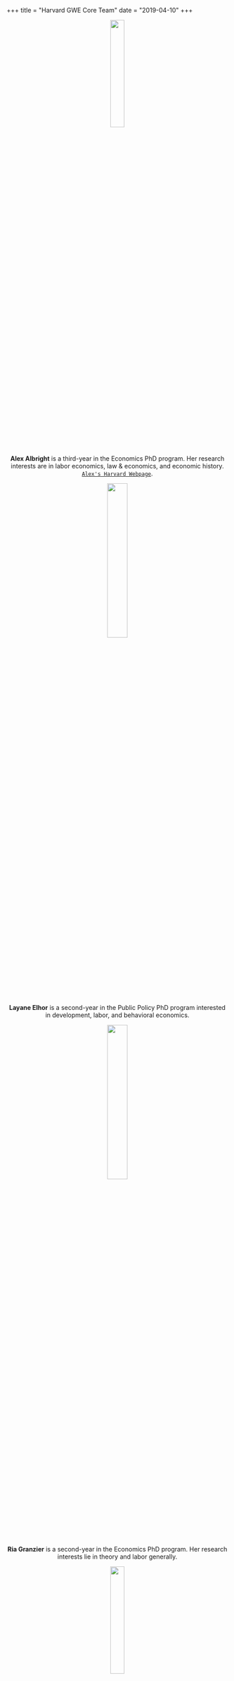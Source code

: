 +++
title = "Harvard GWE Core Team"
date = "2019-04-10"
+++

<center>
<img src="/./team_files/AlexAlbright.jpg" alt="" width="25%"/>

**Alex Albright** is a third-year in the Economics PhD program. Her research interests are in labor economics, law & economics, and economic history. [`Alex's Harvard Webpage`](https://scholar.harvard.edu/apalbright).

<img src="/./team_files/Layane.jpg" alt="" width="30%"/>

**Layane Elhor** is a second-year in the Public Policy PhD program interested in development, labor, and behavioral economics.

<img src="/./team_files/Ria.png" alt="" width="30%"/>

**Ria Granzier** is a second-year in the Economics PhD program. Her research interests lie in theory and labor generally.

<img src="/./team_files/IH.jpg" alt="" width="25%"/>

**Isabel Harbaugh** is a fourth-year in the Public Policy PhD program specializing in labor and development economics. Isabel's projects focus on vocational education and financial inclusion.

<img src="/./team_files/holston.jpeg" alt="" width="30%" />

**Kathryn Holston** is a second-year in the Economics PhD program. Her fields are macro and finance and her research interests include monetary policy.

<img src="/./team_files/Celena.png" alt="" width= "30%"/>

**Yuezhou "Celena" Huo** is a fourth-year in the Economics PhD program. Her main research area is in education and family economics with a focus on the U.S. and China.
 
<img src="/./team_files/lpauldevaux.jpg" alt="" />

**Louise Paul-Delvaux** is a second-year in the Economics PhD program interested in Labor, Development and Metrics.

<img src="/./team_files/LJ.jpg" alt="" width="30%"/>

**Ljubica "LJ" Ristovska** is a second-year in the Economics PhD program and is interested in public, labor, and IO, with a particular focus on health economics. [`LJ's Harvard Webpage.`](https://scholar.harvard.edu/ristovska)

<img src="/./team_files/Ambra.jpg" alt=""/>

**Awa Ambra Seck** is a second-year in the Political Economy & Government PhD program. Her research interests are political economy and development economics.

<img src="/./team_files/emma_smith.jpeg" alt="" width="30%"/>

**Emma Smith** is a first-year in Public Policy PhD program, with an interest in development and political economy. She has a regional focus in the Middle East and East Africa.

<img src="/./team_files/Anna.jpg" alt="" width="30%"/>

**Anna Stansbury** is a third-year in the Economics PhD program. Her fields are macro and labor. [`Anna's Harvard Webpage`](https://scholar.harvard.edu/stansbury)
</center>